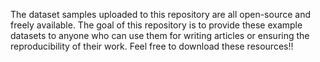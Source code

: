 The dataset samples uploaded to this repository are all open-source and freely available. The goal of this repository is to provide these example datasets to anyone who can use them for writing articles or ensuring the reproducibility of their work. Feel free to download these resources!!
